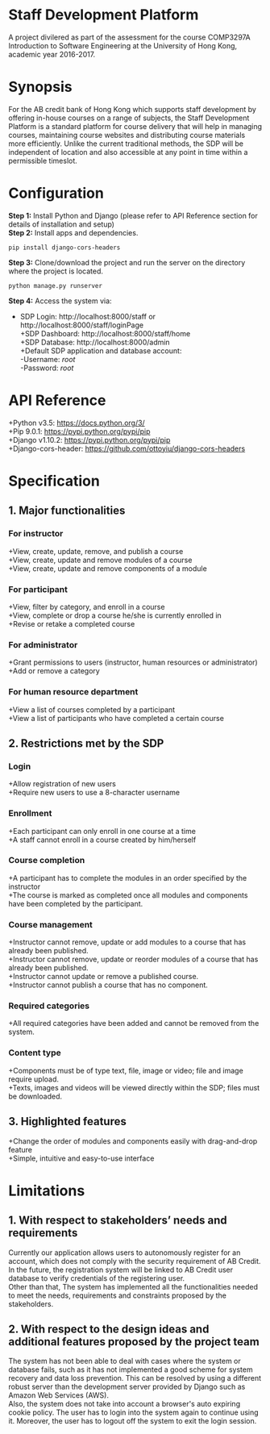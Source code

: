 # Staff Development Platform

A project divilered as part of the assessment for the course COMP3297A Introduction to Software Engineering at the University of Hong Kong, academic year 2016-2017.  

# Synopsis

For the AB credit bank of Hong Kong which supports staff development by offering in-house courses on a range of subjects, the Staff Development Platform is a standard platform for course delivery  that will help in managing courses, maintaining course websites and distributing course materials more efficiently. Unlike the current traditional methods, the SDP will be independent of location and also accessible at any point in time within a permissible timeslot.  

# Configuration

**Step 1:** Install Python and Django (please refer to API Reference section for details of installation and setup)  
**Step 2:** Install apps and dependencies.  
    
`pip install django-cors-headers`  
  
**Step 3:** Clone/download the project and run the server on the directory where the project is located.  
    
`python manage.py runserver`  
  
**Step 4:** Access the system via:  
+ SDP Login: http://localhost:8000/staff or http://localhost:8000/staff/loginPage  
+SDP Dashboard: http://localhost:8000/staff/home   
+SDP Database: http://localhost:8000/admin  
+Default SDP application and database account:  
	-Username: _root_  
	-Password: _root_  

# API Reference

+Python v3.5: https://docs.python.org/3/  
+Pip 9.0.1: https://pypi.python.org/pypi/pip  
+Django v1.10.2: https://pypi.python.org/pypi/pip  
+Django-cors-header: https://github.com/ottoyiu/django-cors-headers  

# Specification

## 1. Major functionalities
### For instructor  
+View, create, update, remove, and publish a course  
+View, create, update and remove modules of a course  
+View, create, update and remove components of a module 

### For participant 
+View, filter by category, and enroll in a course  
+View, complete or drop a course he/she is currently enrolled in  
+Revise or retake a completed course  

### For administrator
+Grant permissions to users (instructor, human resources or administrator)  
+Add or remove a category  

### For human resource department    
+View a list of courses completed by a participant  
+View a list of participants who have completed a certain course  

## 2. Restrictions met by the SDP
### Login
+Allow registration of new users  
+Require new users to use a 8-character username  

### Enrollment
+Each participant can only enroll in one course at a time  
+A staff cannot enroll in a course created by him/herself  

### Course completion
+A participant has to complete the modules in an order specified by the instructor  
+The course is marked as completed once all modules and components have been completed by the participant.  

### Course management
+Instructor cannot remove, update or add modules to a course that has already been published.    
+Instructor cannot remove, update or reorder modules of a course that has already been published.  
+Instructor cannot update or remove a published course.  
+Instructor cannot publish a course that has no component.  

### Required categories  
+All required categories have been added and cannot be removed from the system.

### Content type  
+Components must be of type text, file, image or video; file and image require upload.  
+Texts, images and videos will be viewed directly within the SDP; files must be downloaded.  

## 3. Highlighted features
+Change the order of modules and components easily with drag-and-drop feature  
+Simple, intuitive and easy-to-use interface  

# Limitations

## 1. With respect to stakeholders’ needs and requirements
Currently our application allows users to autonomously register for an account, which does not comply with the security requirement of AB Credit. In the future, the registration system will be linked to AB Credit user database to verify credentials of the registering user.  
Other than that, The system has implemented all the functionalities needed to meet the needs, requirements and constraints proposed by the stakeholders.  

## 2. With respect to the design ideas and additional features proposed by the project team
The system has not been able to deal with cases where the system or database fails, such as it has not implemented a good scheme for system recovery and data loss prevention. This can be resolved by using a different robust server than the development server provided by Django such as Amazon Web Services (AWS).  
Also, the system does not take into account a browser's auto expiring cookie policy. The user has to login into the system again to continue using it. Moreover, the user has to logout off the system to exit the login session.  

